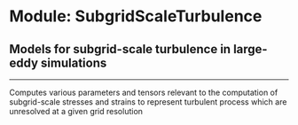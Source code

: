 # Module: SubgridScaleTurbulence
## Models for subgrid-scale turbulence in large-eddy simulations
----------------------------------------------------------------
Computes various parameters and tensors relevant to the computation of
subgrid-scale stresses and strains to represent turbulent process which
are unresolved at a given grid resolution 
